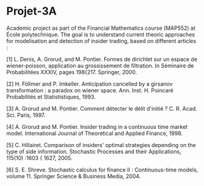 ﻿# Projet-3A
Academic project as part of the Financial Mathematics course (MAP552) at École polytechnique. The goal is to understand current theoric approaches for modelisation and detection of insider trading, based on different articles :

[1] L. Denis, A. Grorud, and M. Pontier. Formes de dirichlet sur un espace de wiener-poisson, application au grossissement de filtration. In Séminaire de Probabilitées XXXIV, pages 198{217. Springer, 2000.

[2] H. Föllmer and P. Imkeller. Anticipation cancelled by a girsanov transformation : a paradox on wiener space. Ann. Inst. H. Poincaré Probabilités et Statististiques, 1993.

[3] A. Grorud and M. Pontier. Comment détecter le délit d'initié ? C. R. Acad. Sci. Paris, 1997.

[4] A. Grorud and M. Pontier. Insider trading in a continuous time market model. International Journal of Theoretical and Applied Finance, 1998.

[5] C. Hillairet. Comparison of insiders' optimal strategies depending on the type of side information. Stochastic Processes and their Applications, 115(10) :1603 { 1627, 2005.

[6] S. E. Shreve. Stochastic calculus for finance II : Continuous-time models, volume 11. Springer Science & Business Media, 2004.
